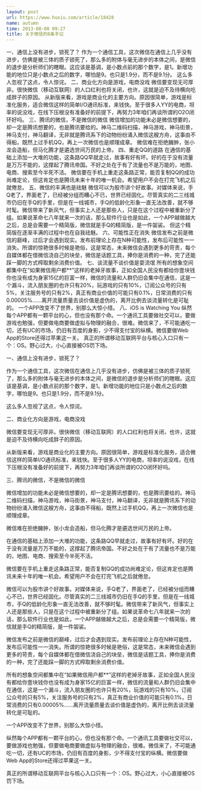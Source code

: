 ```yaml
---
layout: post
url: https://www.huxiu.com/article/18428
name: autumn
time: 2013-08-08 09:27
title: 关于微信的8条手记
---
```

一、通信上没有进步，锁死了？ 作为一个通信工具，这次微信在通信上几乎没有进步，仿佛是被三体的质子锁死了，那么多的附体与毫无进步的本体之间，是微信的退步是分析师们的瞎眼。这应该是基调，是小数点前的那个数字，是1。新增功能的地位只是小数点之后的数字，哪怕是9。也只是1.9分，而不是9.1分。 这么多人忽视了这点，令人惊诧。 二、商业化方向是游戏，电商没戏 微信要变现无可厚非。很快微信（移动互联网）的人口红利也将关闭，也许，这就是迫不及待横向吃成胖子的原因。 从新版来看，游戏是商业化的主要方向。原因很简单，游戏是标准化服务，适合微信这样的简单I/O通讯标准，来钱快。至于很多人YY的电商，坦率的说没戏，在线下压根没有准备好的前提下，再努力3年咱们再谈所谓的O2O闭环好吗。 三、腾讯的微信，不是微信的微信 微信增加的功能未必是微信想要的，却一定是腾讯想要的，也是腾讯要给的。神马二维码扫描，神马游戏，神马街景，神马支付，神马翻译，无非就是腾讯系下的动物纷纷涌入微信这艘方舟，这事由不得船，既然上过手机QQ，再上一次微信也是顺理成章。 微信难在拒绝臃肿，张小龙会造船，但马化腾才是遴选世间万民的上帝。 四、重走QQ的道路 在通信的基础上添加一大堆的功能，这条路QQ早就走过，故事有好有坏。好的在于没有流量是万万不能的，这撑起了腾讯帝国。不好之处在于有了流量也不是万能的，地图、电商、搜索至今半死不活。 微信要在手机上重走这条路正常，能否复制QQ的成功尚难定论，但这肯定也是腾讯未来十年的唯一机会。希望用户不会在打完飞机之后就倦怠。 五、微信的丰满也是祛魅 微信可以为股市讲个好故事。对媒体来说，手Q老了，界面老了，已经被分组而糟心不已，世界已经固化。尽管真实的二三线城市仍旧在手Q的手里，但是在一线城市，手Q的低龄化形象一直无法改善，就不够时髦。微信带来了新风气，但事实上人还是那些人，只是在这个过程中被重新分了组。如果说革命七八年就来一次的话，那么软件行业也是如此，一个APP越做越大之后，总是会需要一个精简版，微信就是手Q的精简版，是一件袈裟。 但这个精简版在逐渐丰满的过程中也在自我祛魅。 六、可能性正在消失 微信发布之前是微信的巅峰，过后才会遇到现实。发布前理论上存在N种可能性，发布后可能性一一消失。所谓的惊艳很多时候是艳俗，这是常态，未来微信会遇到更多的苛责，每个自媒体都在借微信浇自己的块垒，微信是话题工具，捧你是消费的一种，完了还能踩一脚的方式榨取剩余消费价值。 七、谈流量不谈价值是耍流氓 所有的想象空间都集中在“如果微信用户都**”这样的老掉牙故事，正如全国人民没有都给你壹块钱你也没有成为身家15亿的巨富一样，微信的流量和人群仍旧会集中在通信，这是一个漏斗，流入朋友圈的也许只有20%，玩游戏的只有10%，订阅公众号的只有5%，关注服务号的只有2%，真正有商业价值的可能只有0.1%，日常消费的只有0.00005%……离开流量质量去谈价值是虚伪的，离开比例去谈流量转化是可耻的。 一个APP改变不了世界，别那么大惊小怪。 八、iOS is Watching You 纵然每个APP都有一颗平台的心，但也没有那个命。一个通讯工具要做社交可以，要做游戏也勉强，但要做电商要做虚拟与物理的融合，很难。微信来了，不可能通吃一切，还有UC的市场，仍旧有百度的身影，少不得支付宝的纵横。微信要做Web App的Store还得过苹果这一关。 真正的所谓移动互联网平台与核心入口只有一个：OS。野心过大，小心直接被OS罚下场。

一、通信上没有进步，锁死了？

作为一个通信工具，这次微信在通信上几乎没有进步，仿佛是被三体的质子锁死了，那么多的附体与毫无进步的本体之间，是微信的退步是分析师们的瞎眼。这应该是基调，是小数点前的那个数字，是1。新增功能的地位只是小数点之后的数字，哪怕是9。也只是1.9分，而不是9.1分。

这么多人忽视了这点，令人惊诧。

二、商业化方向是游戏，电商没戏

微信要变现无可厚非。很快微信（移动互联网）的人口红利也将关闭，也许，这就是迫不及待横向吃成胖子的原因。

从新版来看，游戏是商业化的主要方向。原因很简单，游戏是标准化服务，适合微信这样的简单I/O通讯标准，来钱快。至于很多人YY的电商，坦率的说没戏，在线下压根没有准备好的前提下，再努力3年咱们再谈所谓的O2O闭环好吗。

三、腾讯的微信，不是微信的微信

微信增加的功能未必是微信想要的，却一定是腾讯想要的，也是腾讯要给的。神马二维码扫描，神马游戏，神马街景，神马支付，神马翻译，无非就是腾讯系下的动物纷纷涌入微信这艘方舟，这事由不得船，既然上过手机QQ，再上一次微信也是顺理成章。

微信难在拒绝臃肿，张小龙会造船，但马化腾才是遴选世间万民的上帝。

在通信的基础上添加一大堆的功能，这条路QQ早就走过，故事有好有坏。好的在于没有流量是万万不能的，这撑起了腾讯帝国。不好之处在于有了流量也不是万能的，地图、电商、搜索至今半死不活。

微信要在手机上重走这条路正常，能否复制QQ的成功尚难定论，但这肯定也是腾讯未来十年的唯一机会。希望用户不会在打完飞机之后就倦怠。

微信可以为股市讲个好故事。对媒体来说，手Q老了，界面老了，已经被分组而糟心不已，世界已经固化。尽管真实的二三线城市仍旧在手Q的手里，但是在一线城市，手Q的低龄化形象一直无法改善，就不够时髦。微信带来了新风气，但事实上人还是那些人，只是在这个过程中被重新分了组。如果说革命七八年就来一次的话，那么软件行业也是如此，一个APP越做越大之后，总是会需要一个精简版，微信就是手Q的精简版，是一件袈裟。

微信发布之前是微信的巅峰，过后才会遇到现实。发布前理论上存在N种可能性，发布后可能性一一消失。所谓的惊艳很多时候是艳俗，这是常态，未来微信会遇到更多的苛责，每个自媒体都在借微信浇自己的块垒，微信是话题工具，捧你是消费的一种，完了还能踩一脚的方式榨取剩余消费价值。

所有的想象空间都集中在“如果微信用户都**”这样的老掉牙故事，正如全国人民没有都给你壹块钱你也没有成为身家15亿的巨富一样，微信的流量和人群仍旧会集中在通信，这是一个漏斗，流入朋友圈的也许只有20%，玩游戏的只有10%，订阅公众号的只有5%，关注服务号的只有2%，真正有商业价值的可能只有0.1%，日常消费的只有0.00005%……离开流量质量去谈价值是虚伪的，离开比例去谈流量转化是可耻的。

一个APP改变不了世界，别那么大惊小怪。

纵然每个APP都有一颗平台的心，但也没有那个命。一个通讯工具要做社交可以，要做游戏也勉强，但要做电商要做虚拟与物理的融合，很难。微信来了，不可能通吃一切，还有UC的市场，仍旧有百度的身影，少不得支付宝的纵横。微信要做Web App的Store还得过苹果这一关。

真正的所谓移动互联网平台与核心入口只有一个：OS。野心过大，小心直接被OS罚下场。

